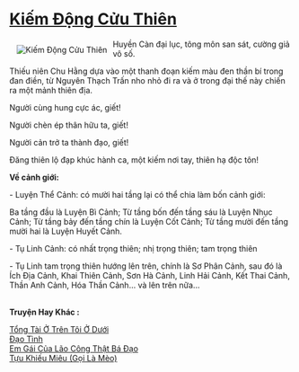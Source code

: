<a href="https://utruyen.com/kiem-dong-cuu-thien/2105/" title="Kiếm Động Cửu Thiên"><h1>Kiếm Động Cửu Thiên</h1></a><div style="display:table"><img align="right" style="float: left; padding: 10px;" src="https://utruyen.com/images/story/200x260/kiem-dong-cuu-thien.jpg" alt="Kiếm Động Cửu Thiên">Huyền Càn đại lục, tông môn san sát, cường giả vô số.<p></p>Thiếu niên Chu Hằng dựa vào một thanh đoạn kiếm màu đen thần bí trong đan điền, từ Nguyên Thạch Trấn nho nhỏ đi ra và ở trong đại thế này chiến ra một mảnh thiên địa.<p></p>Người cùng hung cực ác, giết!<p></p>Người chèn ép thân hữu ta, giết!<p></p>Người cản trở ta thành đạo, giết!<p></p>Đăng thiên lộ đạp khúc hành ca, một kiếm nơi tay, thiên hạ độc tôn!<p></p><b>Về cảnh giới: </b><p></p>- Luyện Thể Cảnh: có mười hai tầng lại có thể chia làm bốn cảnh giới:<p></p>Ba tầng đầu là Luyện Bì Cảnh; Từ tầng bốn đến tầng sáu là Luyện Nhục Cảnh; Từ tầng bảy đến tầng chín là Luyện Cốt Cảnh; Từ tầng mười đến tầng mười hai là Luyện Huyết Cảnh. <p></p>- Tụ Linh Cảnh: có nhất trọng thiên; nhị trọng thiên; tam trọng thiên<p></p>- Tụ Linh tam trọng thiên hướng lên trên, chính là Sơ Phân Cảnh, sau đó là Ích Địa Cảnh, Khai Thiên Cảnh, Sơn Hà Cảnh, Linh Hải Cảnh, Kết Thai Cảnh, Thần Anh Cảnh, Hóa Thần Cảnh... và lên trên nữa...</div><p><br><b>Truyện Hay Khác :</b></p><a href="https://utruyen.com/tong-tai-o-tren-toi-o-duoi/12472/" alt="Tổng Tài Ở Trên Tôi Ở Dưới">Tổng Tài Ở Trên Tôi Ở Dưới</a><br/><a href="https://github.com/quanluxury/truyenhot/tree/master/truyenhay/10621/" alt="Đạo Tình">Đạo Tình</a><br/><a href="https://github.com/quanluxury/ngontinhhot/tree/master/truyenhay/19538/" alt="Em Gái Của Lão Công Thật Bá Đạo">Em Gái Của Lão Công Thật Bá Đạo</a><br/><a href="https://github.com/quanluxury/ngontinhhot/tree/master/truyenhay/19523/" alt="Tựu Khiếu Miêu (Gọi Là Mèo)">Tựu Khiếu Miêu (Gọi Là Mèo)</a><br/>